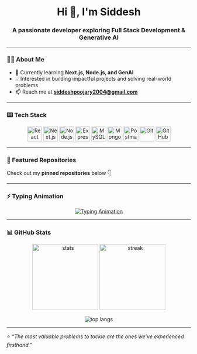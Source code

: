 <h1 align="center">Hi 👋, I'm Siddesh</h1>
<h3 align="center">A passionate developer exploring Full Stack Development & Generative AI</h3>

---

### 👨‍💻 About Me
- 🌱 Currently learning **Next.js, Node.js, and GenAI**  
- 💡 Interested in building impactful projects and solving real-world problems  
- 📫 Reach me at **siddeshpoojary2004@gmail.com**

---

### ⌨️ Tech Stack
<p align="center">
  <!-- Frontend -->
  <img src="https://cdn.jsdelivr.net/gh/devicons/devicon/icons/react/react-original.svg" alt="React" width="40" height="40"/> 
  <img src="https://cdn.jsdelivr.net/gh/devicons/devicon/icons/nextjs/nextjs-original.svg" alt="Next.js" width="40" height="40"/> 
  
  <!-- Backend -->
  <img src="https://cdn.jsdelivr.net/gh/devicons/devicon/icons/nodejs/nodejs-original.svg" alt="Node.js" width="40" height="40"/> 
  <img src="https://cdn.jsdelivr.net/gh/devicons/devicon/icons/express/express-original.svg" alt="Express" width="40" height="40"/> 
  
  <!-- Databases -->
  <img src="https://cdn.jsdelivr.net/gh/devicons/devicon/icons/mysql/mysql-original.svg" alt="MySQL" width="40" height="40"/> 
  <img src="https://cdn.jsdelivr.net/gh/devicons/devicon/icons/mongodb/mongodb-original.svg" alt="MongoDB" width="40" height="40"/> 
  
  <!-- Tools -->
  <img src="https://cdn.jsdelivr.net/gh/devicons/devicon/icons/postman/postman-original.svg" alt="Postman" width="40" height="40"/> 
  <img src="https://cdn.jsdelivr.net/gh/devicons/devicon/icons/git/git-original.svg" alt="Git" width="40" height="40"/> 
  <img src="https://cdn.jsdelivr.net/gh/devicons/devicon/icons/github/github-original.svg" alt="GitHub" width="40" height="40"/> 
</p>

---

### 🚀 Featured Repositories
Check out my **pinned repositories** below 👇

---

### ⚡ Typing Animation
<p align="center">
  <a href="https://git.io/typing-svg">
    <img src="https://readme-typing-svg.herokuapp.com?size=24&duration=4000&color=2F81F7&center=true&vCenter=true&lines=Full+Stack+Developer;Learning+Next.js+and+Node.js;Exploring+Generative+AI;Always+Learning+New+Things" alt="Typing Animation" />
  </a>
</p>

---

### 📊 GitHub Stats
<p align="center">
  <img src="https://github-readme-stats.vercel.app/api?username=Siddesh-2004&show_icons=true&theme=tokyonight&count_private=true" alt="stats" height="180"/>
  <img src="https://github-readme-streak-stats.herokuapp.com/?user=Siddesh-2004&theme=tokyonight&count_private=true" alt="streak" height="180"/>
</p>

<p align="center">
  <img src="https://github-readme-stats.vercel.app/api/top-langs/?username=Siddesh-2004&layout=compact&theme=tokyonight" alt="top langs" />
</p>

---

⭐️ *“The most valuable problems to tackle are the ones we’ve experienced firsthand.”*  

